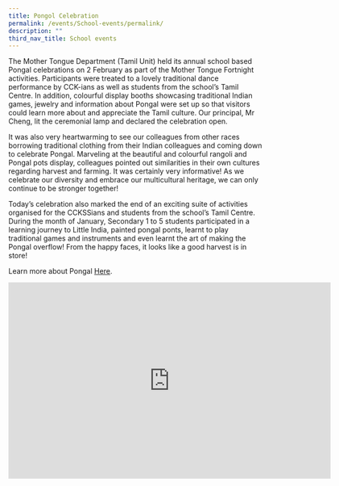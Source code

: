 ```yaml
---
title: Pongol Celebration
permalink: /events/School-events/permalink/
description: ""
third_nav_title: School events
---
```

The Mother Tongue Department (Tamil Unit) held its annual school based Pongal celebrations on 2 February as part of the Mother Tongue Fortnight activities.  Participants were treated to a lovely traditional dance performance by CCK-ians as well as students from the school’s Tamil Centre. In addition, colourful display booths showcasing traditional Indian games, jewelry and information about Pongal were set up so that visitors could learn more about and appreciate the Tamil culture. Our principal, Mr Cheng, lit the ceremonial lamp and declared the celebration open.

It was also very heartwarming to see our colleagues from other races borrowing traditional clothing from their Indian colleagues and coming down to celebrate Pongal. Marveling at the beautiful and colourful rangoli and Pongal pots display, colleagues pointed out similarities in their own cultures regarding harvest and farming. It was certainly very informative! As we celebrate our diversity and embrace our multicultural heritage, we can only continue to be stronger together!

Today’s celebration also marked the end of an exciting suite of activities organised for the CCKSSians and students from the school’s Tamil Centre. During the month of January, Secondary 1 to 5 students participated in a learning journey to Little India, painted pongal ponts, learnt to play traditional games and instruments and even learnt the art of making the Pongal overflow! From the happy faces, it looks like a good harvest is in store! 

Learn more about Pongal [Here](https://www.visitsingapore.com/festivals-events-singapore/cultural-festivals/pongal/).


<iframe allowfullscreen="true" height="389" width="640" frameborder="0" src="https://docs.google.com/presentation/d/e/2PACX-1vS2xw0s3RcmFvmqRAIQ1izhZTrzLebpQNTLn7DwdvXv6uzZj0yOTS64fd1iYlK3Pg/embed?start=false&amp;loop=false&amp;delayms=3000"></iframe>


